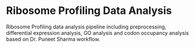 # Ribosome Profiling Data Analysis

Ribosome Profiling data analysis pipeline including preprocessing, differential expression analysis, GO analysis and codon occupancy analysis based on Dr. Puneet Sharma workflow.

